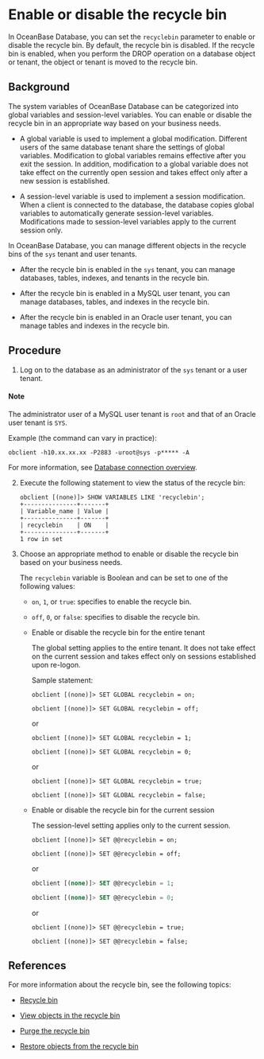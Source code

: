 # Enable or disable the recycle bin

In OceanBase Database, you can set the `recyclebin` parameter to enable or disable the recycle bin. By default, the recycle bin is disabled. If the recycle bin is enabled, when you perform the DROP operation on a database object or tenant, the object or tenant is moved to the recycle bin.

## Background

The system variables of OceanBase Database can be categorized into global variables and session-level variables. You can enable or disable the recycle bin in an appropriate way based on your business needs.

* A global variable is used to implement a global modification. Different users of the same database tenant share the settings of global variables. Modification to global variables remains effective after you exit the session. In addition, modification to a global variable does not take effect on the currently open session and takes effect only after a new session is established.

* A session-level variable is used to implement a session modification. When a client is connected to the database, the database copies global variables to automatically generate session-level variables. Modifications made to session-level variables apply to the current session only.

In OceanBase Database, you can manage different objects in the recycle bins of the `sys` tenant and user tenants.

* After the recycle bin is enabled in the `sys` tenant, you can manage databases, tables, indexes, and tenants in the recycle bin.

* After the recycle bin is enabled in a MySQL user tenant, you can manage databases, tables, and indexes in the recycle bin.

* After the recycle bin is enabled in an Oracle user tenant, you can manage tables and indexes in the recycle bin.

## Procedure

1. Log on to the database as an administrator of the `sys` tenant or a user tenant.

<main id="notice" type='explain'>
        <h4>Note</h4>
        <p>The administrator user of a MySQL user tenant is <code>root</code> and that of an Oracle user tenant is <code>SYS</code>. </p>
   </main>

   Example (the command can vary in practice):

   ```shell
   obclient -h10.xx.xx.xx -P2883 -uroot@sys -p***** -A
   ```

   For more information, see [Database connection overview](../../../3.develop/1.application-development-of-mysql-mode/1.database-connection-with-client-of-mysql-mode/1.connection-methods-overview-of-mysql-mode.md).

2. Execute the following statement to view the status of the recycle bin:

   ```shell
   obclient [(none)]> SHOW VARIABLES LIKE 'recyclebin';
   +---------------+-------+
   | Variable_name | Value |
   +---------------+-------+
   | recyclebin    | ON    |
   +---------------+-------+
   1 row in set
   ```

3. Choose an appropriate method to enable or disable the recycle bin based on your business needs.

   The `recyclebin` variable is Boolean and can be set to one of the following values:

   * `on`, `1`, or `true`: specifies to enable the recycle bin.

   * `off`, `0`, or `false`: specifies to disable the recycle bin.

   * Enable or disable the recycle bin for the entire tenant

      The global setting applies to the entire tenant. It does not take effect on the current session and takes effect only on sessions established upon re-logon.

      Sample statement:

      ```shell
      obclient [(none)]> SET GLOBAL recyclebin = on;

      obclient [(none)]> SET GLOBAL recyclebin = off;
      ```

      or

      ```shell
      obclient [(none)]> SET GLOBAL recyclebin = 1;

      obclient [(none)]> SET GLOBAL recyclebin = 0;
      ```

      or

      ```shell
      obclient [(none)]> SET GLOBAL recyclebin = true;

      obclient [(none)]> SET GLOBAL recyclebin = false;
      ```

   * Enable or disable the recycle bin for the current session

      The session-level setting applies only to the current session.

      ```shell
      obclient [(none)]> SET @@recyclebin = on;

      obclient [(none)]> SET @@recyclebin = off;
      ```

      or

      ```sql
      obclient [(none)]> SET @@recyclebin = 1;

      obclient [(none)]> SET @@recyclebin = 0;
      ```

      or

      ```shell
      obclient [(none)]> SET @@recyclebin = true;

      obclient [(none)]> SET @@recyclebin = false;
      ```

## References

For more information about the recycle bin, see the following topics:

* [Recycle bin](1.recyclebin-overview.md)

* [View objects in the recycle bin](3.view-the-recyclebin-objects.md)

* [Purge the recycle bin](5.purge-the-recyclebin.md)

* [Restore objects from the recycle bin](4.restore-the-recyclebin-objects.md)